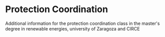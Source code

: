 # Protection Coordination
Additional information for the protection coordination class in the master's degree in renewable energies, university of Zaragoza and CIRCE 
